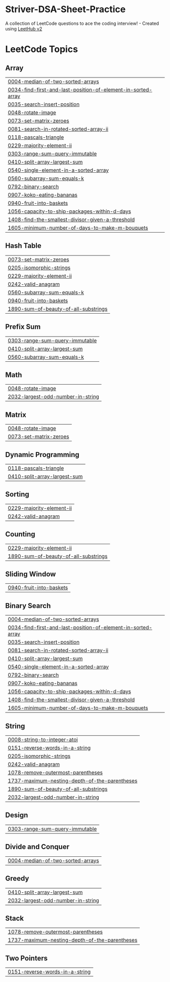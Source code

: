 # Striver-DSA-Sheet-Practice
A collection of LeetCode questions to ace the coding interview! - Created using [LeetHub v2](https://github.com/arunbhardwaj/LeetHub-2.0)

<!---LeetCode Topics Start-->
# LeetCode Topics
## Array
|  |
| ------- |
| [0004-median-of-two-sorted-arrays](https://github.com/Abhi0pal/Striver-DSA-Sheet-Practice/tree/master/0004-median-of-two-sorted-arrays) |
| [0034-find-first-and-last-position-of-element-in-sorted-array](https://github.com/Abhi0pal/Striver-DSA-Sheet-Practice/tree/master/0034-find-first-and-last-position-of-element-in-sorted-array) |
| [0035-search-insert-position](https://github.com/Abhi0pal/Striver-DSA-Sheet-Practice/tree/master/0035-search-insert-position) |
| [0048-rotate-image](https://github.com/Abhi0pal/Striver-DSA-Sheet-Practice/tree/master/0048-rotate-image) |
| [0073-set-matrix-zeroes](https://github.com/Abhi0pal/Striver-DSA-Sheet-Practice/tree/master/0073-set-matrix-zeroes) |
| [0081-search-in-rotated-sorted-array-ii](https://github.com/Abhi0pal/Striver-DSA-Sheet-Practice/tree/master/0081-search-in-rotated-sorted-array-ii) |
| [0118-pascals-triangle](https://github.com/Abhi0pal/Striver-DSA-Sheet-Practice/tree/master/0118-pascals-triangle) |
| [0229-majority-element-ii](https://github.com/Abhi0pal/Striver-DSA-Sheet-Practice/tree/master/0229-majority-element-ii) |
| [0303-range-sum-query-immutable](https://github.com/Abhi0pal/Striver-DSA-Sheet-Practice/tree/master/0303-range-sum-query-immutable) |
| [0410-split-array-largest-sum](https://github.com/Abhi0pal/Striver-DSA-Sheet-Practice/tree/master/0410-split-array-largest-sum) |
| [0540-single-element-in-a-sorted-array](https://github.com/Abhi0pal/Striver-DSA-Sheet-Practice/tree/master/0540-single-element-in-a-sorted-array) |
| [0560-subarray-sum-equals-k](https://github.com/Abhi0pal/Striver-DSA-Sheet-Practice/tree/master/0560-subarray-sum-equals-k) |
| [0792-binary-search](https://github.com/Abhi0pal/Striver-DSA-Sheet-Practice/tree/master/0792-binary-search) |
| [0907-koko-eating-bananas](https://github.com/Abhi0pal/Striver-DSA-Sheet-Practice/tree/master/0907-koko-eating-bananas) |
| [0940-fruit-into-baskets](https://github.com/Abhi0pal/Striver-DSA-Sheet-Practice/tree/master/0940-fruit-into-baskets) |
| [1056-capacity-to-ship-packages-within-d-days](https://github.com/Abhi0pal/Striver-DSA-Sheet-Practice/tree/master/1056-capacity-to-ship-packages-within-d-days) |
| [1408-find-the-smallest-divisor-given-a-threshold](https://github.com/Abhi0pal/Striver-DSA-Sheet-Practice/tree/master/1408-find-the-smallest-divisor-given-a-threshold) |
| [1605-minimum-number-of-days-to-make-m-bouquets](https://github.com/Abhi0pal/Striver-DSA-Sheet-Practice/tree/master/1605-minimum-number-of-days-to-make-m-bouquets) |
## Hash Table
|  |
| ------- |
| [0073-set-matrix-zeroes](https://github.com/Abhi0pal/Striver-DSA-Sheet-Practice/tree/master/0073-set-matrix-zeroes) |
| [0205-isomorphic-strings](https://github.com/Abhi0pal/Striver-DSA-Sheet-Practice/tree/master/0205-isomorphic-strings) |
| [0229-majority-element-ii](https://github.com/Abhi0pal/Striver-DSA-Sheet-Practice/tree/master/0229-majority-element-ii) |
| [0242-valid-anagram](https://github.com/Abhi0pal/Striver-DSA-Sheet-Practice/tree/master/0242-valid-anagram) |
| [0560-subarray-sum-equals-k](https://github.com/Abhi0pal/Striver-DSA-Sheet-Practice/tree/master/0560-subarray-sum-equals-k) |
| [0940-fruit-into-baskets](https://github.com/Abhi0pal/Striver-DSA-Sheet-Practice/tree/master/0940-fruit-into-baskets) |
| [1890-sum-of-beauty-of-all-substrings](https://github.com/Abhi0pal/Striver-DSA-Sheet-Practice/tree/master/1890-sum-of-beauty-of-all-substrings) |
## Prefix Sum
|  |
| ------- |
| [0303-range-sum-query-immutable](https://github.com/Abhi0pal/Striver-DSA-Sheet-Practice/tree/master/0303-range-sum-query-immutable) |
| [0410-split-array-largest-sum](https://github.com/Abhi0pal/Striver-DSA-Sheet-Practice/tree/master/0410-split-array-largest-sum) |
| [0560-subarray-sum-equals-k](https://github.com/Abhi0pal/Striver-DSA-Sheet-Practice/tree/master/0560-subarray-sum-equals-k) |
## Math
|  |
| ------- |
| [0048-rotate-image](https://github.com/Abhi0pal/Striver-DSA-Sheet-Practice/tree/master/0048-rotate-image) |
| [2032-largest-odd-number-in-string](https://github.com/Abhi0pal/Striver-DSA-Sheet-Practice/tree/master/2032-largest-odd-number-in-string) |
## Matrix
|  |
| ------- |
| [0048-rotate-image](https://github.com/Abhi0pal/Striver-DSA-Sheet-Practice/tree/master/0048-rotate-image) |
| [0073-set-matrix-zeroes](https://github.com/Abhi0pal/Striver-DSA-Sheet-Practice/tree/master/0073-set-matrix-zeroes) |
## Dynamic Programming
|  |
| ------- |
| [0118-pascals-triangle](https://github.com/Abhi0pal/Striver-DSA-Sheet-Practice/tree/master/0118-pascals-triangle) |
| [0410-split-array-largest-sum](https://github.com/Abhi0pal/Striver-DSA-Sheet-Practice/tree/master/0410-split-array-largest-sum) |
## Sorting
|  |
| ------- |
| [0229-majority-element-ii](https://github.com/Abhi0pal/Striver-DSA-Sheet-Practice/tree/master/0229-majority-element-ii) |
| [0242-valid-anagram](https://github.com/Abhi0pal/Striver-DSA-Sheet-Practice/tree/master/0242-valid-anagram) |
## Counting
|  |
| ------- |
| [0229-majority-element-ii](https://github.com/Abhi0pal/Striver-DSA-Sheet-Practice/tree/master/0229-majority-element-ii) |
| [1890-sum-of-beauty-of-all-substrings](https://github.com/Abhi0pal/Striver-DSA-Sheet-Practice/tree/master/1890-sum-of-beauty-of-all-substrings) |
## Sliding Window
|  |
| ------- |
| [0940-fruit-into-baskets](https://github.com/Abhi0pal/Striver-DSA-Sheet-Practice/tree/master/0940-fruit-into-baskets) |
## Binary Search
|  |
| ------- |
| [0004-median-of-two-sorted-arrays](https://github.com/Abhi0pal/Striver-DSA-Sheet-Practice/tree/master/0004-median-of-two-sorted-arrays) |
| [0034-find-first-and-last-position-of-element-in-sorted-array](https://github.com/Abhi0pal/Striver-DSA-Sheet-Practice/tree/master/0034-find-first-and-last-position-of-element-in-sorted-array) |
| [0035-search-insert-position](https://github.com/Abhi0pal/Striver-DSA-Sheet-Practice/tree/master/0035-search-insert-position) |
| [0081-search-in-rotated-sorted-array-ii](https://github.com/Abhi0pal/Striver-DSA-Sheet-Practice/tree/master/0081-search-in-rotated-sorted-array-ii) |
| [0410-split-array-largest-sum](https://github.com/Abhi0pal/Striver-DSA-Sheet-Practice/tree/master/0410-split-array-largest-sum) |
| [0540-single-element-in-a-sorted-array](https://github.com/Abhi0pal/Striver-DSA-Sheet-Practice/tree/master/0540-single-element-in-a-sorted-array) |
| [0792-binary-search](https://github.com/Abhi0pal/Striver-DSA-Sheet-Practice/tree/master/0792-binary-search) |
| [0907-koko-eating-bananas](https://github.com/Abhi0pal/Striver-DSA-Sheet-Practice/tree/master/0907-koko-eating-bananas) |
| [1056-capacity-to-ship-packages-within-d-days](https://github.com/Abhi0pal/Striver-DSA-Sheet-Practice/tree/master/1056-capacity-to-ship-packages-within-d-days) |
| [1408-find-the-smallest-divisor-given-a-threshold](https://github.com/Abhi0pal/Striver-DSA-Sheet-Practice/tree/master/1408-find-the-smallest-divisor-given-a-threshold) |
| [1605-minimum-number-of-days-to-make-m-bouquets](https://github.com/Abhi0pal/Striver-DSA-Sheet-Practice/tree/master/1605-minimum-number-of-days-to-make-m-bouquets) |
## String
|  |
| ------- |
| [0008-string-to-integer-atoi](https://github.com/Abhi0pal/Striver-DSA-Sheet-Practice/tree/master/0008-string-to-integer-atoi) |
| [0151-reverse-words-in-a-string](https://github.com/Abhi0pal/Striver-DSA-Sheet-Practice/tree/master/0151-reverse-words-in-a-string) |
| [0205-isomorphic-strings](https://github.com/Abhi0pal/Striver-DSA-Sheet-Practice/tree/master/0205-isomorphic-strings) |
| [0242-valid-anagram](https://github.com/Abhi0pal/Striver-DSA-Sheet-Practice/tree/master/0242-valid-anagram) |
| [1078-remove-outermost-parentheses](https://github.com/Abhi0pal/Striver-DSA-Sheet-Practice/tree/master/1078-remove-outermost-parentheses) |
| [1737-maximum-nesting-depth-of-the-parentheses](https://github.com/Abhi0pal/Striver-DSA-Sheet-Practice/tree/master/1737-maximum-nesting-depth-of-the-parentheses) |
| [1890-sum-of-beauty-of-all-substrings](https://github.com/Abhi0pal/Striver-DSA-Sheet-Practice/tree/master/1890-sum-of-beauty-of-all-substrings) |
| [2032-largest-odd-number-in-string](https://github.com/Abhi0pal/Striver-DSA-Sheet-Practice/tree/master/2032-largest-odd-number-in-string) |
## Design
|  |
| ------- |
| [0303-range-sum-query-immutable](https://github.com/Abhi0pal/Striver-DSA-Sheet-Practice/tree/master/0303-range-sum-query-immutable) |
## Divide and Conquer
|  |
| ------- |
| [0004-median-of-two-sorted-arrays](https://github.com/Abhi0pal/Striver-DSA-Sheet-Practice/tree/master/0004-median-of-two-sorted-arrays) |
## Greedy
|  |
| ------- |
| [0410-split-array-largest-sum](https://github.com/Abhi0pal/Striver-DSA-Sheet-Practice/tree/master/0410-split-array-largest-sum) |
| [2032-largest-odd-number-in-string](https://github.com/Abhi0pal/Striver-DSA-Sheet-Practice/tree/master/2032-largest-odd-number-in-string) |
## Stack
|  |
| ------- |
| [1078-remove-outermost-parentheses](https://github.com/Abhi0pal/Striver-DSA-Sheet-Practice/tree/master/1078-remove-outermost-parentheses) |
| [1737-maximum-nesting-depth-of-the-parentheses](https://github.com/Abhi0pal/Striver-DSA-Sheet-Practice/tree/master/1737-maximum-nesting-depth-of-the-parentheses) |
## Two Pointers
|  |
| ------- |
| [0151-reverse-words-in-a-string](https://github.com/Abhi0pal/Striver-DSA-Sheet-Practice/tree/master/0151-reverse-words-in-a-string) |
<!---LeetCode Topics End-->